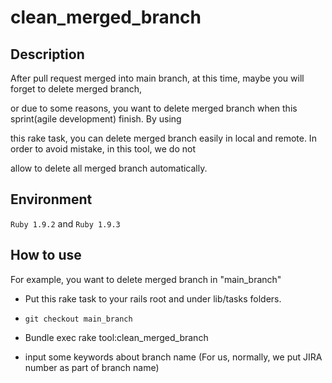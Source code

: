 clean_merged_branch
===================

## Description
  
  After pull request merged into main branch, at this time, maybe you will forget to delete merged branch, 

or due to some reasons, you want to delete merged branch when this sprint(agile development) finish. By using

this rake task, you can delete merged branch easily in local and remote. In order to avoid mistake, in this tool, we do not 

allow to delete all merged branch automatically. 


## Environment
  
 `Ruby 1.9.2` and `Ruby 1.9.3`

## How to use
  
  For example, you want to delete merged branch in "main_branch"

* Put this rake task to your rails root and under lib/tasks folders. 

* `git checkout main_branch`

* Bundle exec rake tool:clean_merged_branch

* input some keywords about branch name (For us, normally, we put JIRA number as part of branch name)



